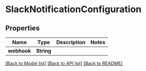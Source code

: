 # SlackNotificationConfiguration

## Properties

Name | Type | Description | Notes
------------ | ------------- | ------------- | -------------
**webhook** | **String** |  | 

[[Back to Model list]](../README.md#documentation-for-models) [[Back to API list]](../README.md#documentation-for-api-endpoints) [[Back to README]](../README.md)


